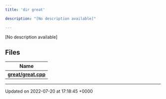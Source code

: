 ```yaml
---
title: 'dir great'

description: "[No description available]"

---
```







[No description available]

## Files

| Name           |
| -------------- |
| **[great/great.cpp](/documentation/code/files/great_8cpp/#file-great.cpp)**  |






-------------------------------

Updated on 2022-07-20 at 17:18:45 +0000
